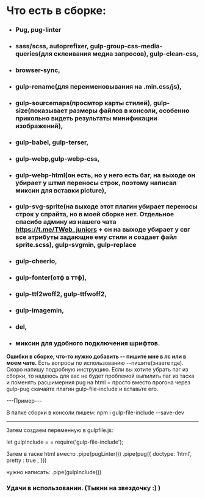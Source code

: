# Что есть в сборке:

* ### Pug, pug-linter
* ### sass/scss, autoprefixer, gulp-group-css-media-queries(для склеивания медиа запросов), gulp-clean-css, 
* ### browser-sync,
* ### gulp-rename(для переименовывания на .min.css/js),
* ### gulp-sourcemaps(просмтор карты стилей), gulp-size(показывает размеры файлов в консоли, особенно прикольно видеть результаты минификации изображений),
* ### gulp-babel, gulp-terser, 
* ### gulp-webp,gulp-webp-css,
* ### gulp-webp-html(он есть, но у него есть баг, на выходе он убирает у штмл переносы строк, поэтому написал миксин для вставки picture),
* ### gulp-svg-sprite(на выходе этот плагин убирает переносы строк у спрайта, но в моей сборке нет. Отдельное спасибо админу из нашего чата https://t.me/TWeb_juniors + он на выходе убирает у свг все атрибуты задающие ему стили и создает файл sprite.scss), gulp-svgmin, gulp-replace
* ### gulp-cheerio, 
* ### gulp-fonter(отф в ттф), 
* ### gulp-ttf2woff2, gulp-ttfwoff2,
* ### gulp-imagemin,
* ### del,
* ### миксин для удобного подключения шрифтов.

**Ошибки в сборке, что-то нужно добавить -- пишите мне в лс или в моем чате.**
Есть вопросы по использованию --пишите(знаете где).
Скоро напишу подробную инструкцию. Если вы хотите убрать паг из сборки, то надеюсь для вас не будет проблемой выпилить паг из таска и поменять расшимерния pug на html + просто вместо прогона через gulp-pug скачайте плагин gulp-file-include и вставьте его.

---Пример---

В папке сборки в консоли пишем:
npm i  gulp-file-include --save-dev

---

Затем создаем переменную в gulpfile.js:

let gulpInclude = =  require('gulp-file-include');

Затем в таске html вместо
.pipe(pugLinter())
      .pipe(pug({
         doctype: 'html',
         pretty : true  ,
}))

нужно написать:
.pipe(gulpInclude())

### Удачи в использовании. (Тыкни на звездочку :) )
